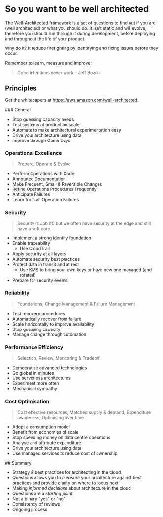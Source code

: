 # So you want to be well architected

The Well-Architected framework is a set of questions to find out if you are (well architected) or what you should do. It isn't static and will evolve, therefore you should run through it during development, before deploying and throughout the life of your product.

Why do it? It reduce firefighting by identifying and fixing issues before they occur.

Remember to learn, measure and improve:

>  Good intentions never work – Jeff Bozos

## Principles

Get the whitepapers at https://aws.amazon.com/well-architected.

### General

- Stop guessing capacity needs
- Test systems at production scale
- Automate to make architectural experimentation easy
- Drive your architecture using data
- Improve through Game Days

### Operational Excellence

> Prepare, Operate & Evolve

- Perform Operations with Code
- Annotated Documentation
- Make Frequent, Small & Reversible Changes
- Refine Operations Procedures Frequently
- Anticipate Failures
- Learn from all Operation Failures

### Security

>  Security is Job #0 but we often have security at the edge and still have a soft core.

- Implement a strong identity foundation
- Enable traceability
  - Use CloudTrail
- Apply security at all layers
- Automate security best practices
- Protect data in transit and at rest
  - Use KMS to bring your own keys or have new one managed (and rotated)
- Prepare for security events

### Reliability

> Foundations, Change Management & Failure Management

- Test recovery procedures
- Automatically recover from failure
- Scale horizontally to improve availability
- Stop guessing capacity
- Manage change through automation

### Performance Efficiency

> Selection, Review, Monitoring & Tradeoff

- Democratise advanced technologies
- Go global in minutes
- Use serverless architectures
- Experiment more often
- Mechanical sympathy

### Cost Optimisation

> Cost effective resources, Matched supply & demand, Expenditure awareness, Optimising over time

- Adopt a consumption model
- Benefit from economies of scale
- Stop spending money on data centre operations
- Analyse and attribute expenditure
- Drive your architecture using data
- Use managed services to reduce cost of ownership

## Summary

- Strategy & best practices for architecting in the cloud
- Questions allows you to *measure* your architecture against best practices and provide clarity on where to focus next
- Making *informed decisions* about architecture in the cloud
- Questions are a *starting point*
- Not a binary "yes" or "no"
- Consistency of reviews
- Ongoing process
